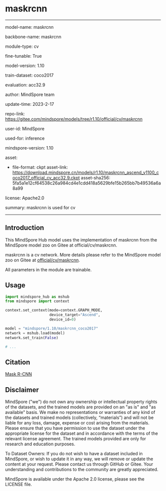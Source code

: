 # maskrcnn

---

model-name: maskrcnn

backbone-name: maskrcnn

module-type: cv

fine-tunable: True

model-version: 1.10

train-dataset: coco2017

evaluation: acc32.9

author: MindSpore team

update-time: 2023-2-17

repo-link: <https://gitee.com/mindspore/models/tree/r1.10/official/cv/maskrcnn>

user-id: MindSpore

used-for: inference

mindspore-version: 1.10

asset:

-
    file-format: ckpt
    asset-link: <https://download.mindspore.cn/models/r1.10/maskrcnn_ascend_v1100_coco2017_official_cv_acc32.9.ckpt>
    asset-sha256: 5fa5a1e12cf64538c26a984cd4e1cdd418a5629bfe15b265bb7b49536a6a8a99

license: Apache2.0

summary: maskrcnn is used for cv

---

## Introduction

This MindSpore Hub model uses the implementation of maskrcnn from the MindSpore model zoo on Gitee at official/cv/maskrcnn.

maskrcnn is a cv network. More details please refer to the MindSpore model zoo on Gitee at [official/cv/maskrcnn](https://gitee.com/mindspore/models/blob/r1.10/official/cv/maskrcnn/README.md).

All parameters in the module are trainable.

## Usage

```python
import mindspore_hub as mshub
from mindspore import context

context.set_context(mode=context.GRAPH_MODE,
                    device_target="Ascend",
                    device_id=0)

model = "mindspore/1.10/maskrcnn_coco2017"
network = mshub.load(model)
network.set_train(False)

# ...
```

## Citation

[Mask R-CNN](https://arxiv.org/pdf/1703.06870.pdf)

## Disclaimer

MindSpore ("we") do not own any ownership or intellectual property rights of the datasets, and the trained models are provided on an "as is" and "as available" basis. We make no representations or warranties of any kind of the datasets and trained models (collectively, “materials”) and will not be liable for any loss, damage, expense or cost arising from the materials. Please ensure that you have permission to use the dataset under the appropriate license for the dataset and in accordance with the terms of the relevant license agreement. The trained models provided are only for research and education purposes.

To Dataset Owners: If you do not wish to have a dataset included in MindSpore, or wish to update it in any way, we will remove or update the content at your request. Please contact us through GitHub or Gitee. Your understanding and contributions to the community are greatly appreciated.

MindSpore is available under the Apache 2.0 license, please see the LICENSE file.
